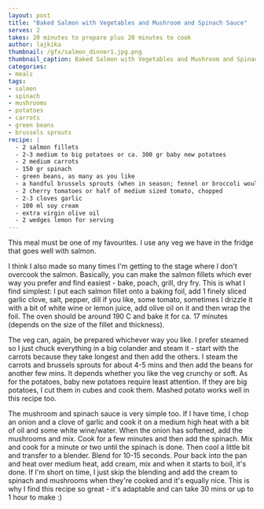 ```yaml
---
layout: post
title: "Baked Salmon with Vegetables and Mushroom and Spinach Sauce"
serves: 2
takes: 20 minutes to prepare plus 20 minutes to cook
author: lajkika
thumbnail: /gfx/salmon_dinner1.jpg.png
thumbnail_caption: Baked Salmon with Vegetables and Mushroom and Spinach Sauce
categories:
- meals
tags:
- salmon
- spinach
- mushrooms
- potatoes
- carrots
- green beans
- brussels sprouts
recipe: |
  - 2 salmon fillets 
  - 2-3 medium to big potatoes or ca. 300 gr baby new potatoes
  - 2 medium carrots
  - 150 gr spinach
  - green beans, as many as you like
  - a handful brussels sprouts (when in season; fennel or broccoli would go well here too)
  - 2 cherry tomatoes or half of medium sized tomato, chopped
  - 2-3 cloves garlic
  - 100 ml soy cream
  - extra virgin olive oil
  - 2 wedges lemon for serving
---
```

This meal must be one of my favourites. I use any veg we have in the fridge that goes well with salmon. 

I think I also made so many times I'm getting to the stage where I don't overcook the salmon. Basically, you can make the salmon fillets which ever way you prefer and find easiest - bake, poach, grill, dry fry. This is what I find simplest: I put each salmon fillet onto a baking foil, add 1 finely sliced garlic clove, salt, pepper, dill if you like, some tomato, sometimes I drizzle it with a bit of white wine or lemon juice, add olive oil on it and then wrap the foil. The oven should be around 190 C and bake it for ca. 17 minutes (depends on the size of the fillet and thickness). 

The veg can, again, be prepared whichever way you like. I prefer steamed so I just chuck everything in a big colander and steam it - start with the carrots because they take longest and then add the others. I steam the carrots and brussels sprouts for about 4-5 mins and then add the beans for another few mins. It depends whether you like the veg crunchy or soft. As for the potatoes, baby new potatoes require least attention. If they are big potatoes, I cut them in cubes and cook them. Mashed potato works well in this recipe too.

The mushroom and spinach sauce is very simple too. If I have time, I chop an onion and a clove of garlic and cook it on a medium high heat with a bit of oil and some white wine/water. When the onion has softened, add the mushrooms and mix. Cook for a few minutes and then add the spinach. Mix and cook for a minute or two until the spinach is done. Then cool a little bit and transfer to a blender. Blend for 10-15 seconds. Pour back into the pan and heat over medium heat, add cream, mix and when it starts to boil, it's done. If I'm short on time, I just skip the blending and add the cream to spinach and mushrooms when they're cooked and it's equally nice. This is why I find this recipe so great - it's adaptable and can take 30 mins or up to 1 hour to make :)




